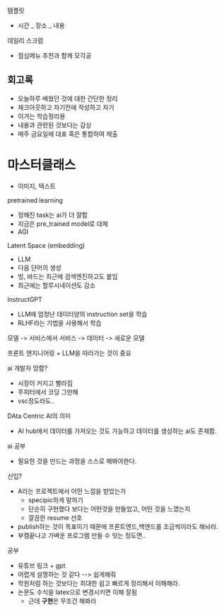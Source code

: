
템플릿
- 시간 _ 장소 _ 내용

데일리 스크럼
- 점심메뉴 추천과 함께 모각공



## 회고록
- 오늘하루 배웠던 것에 대한 간단한 정리
- 체크아웃하고 자기전에 작성하고 자기
- 이거는 학습정리용
- 내용과 관련된 것보다는 감상
- 매주 금요일에 대표 혹은 통합하여 제출


# 마스터클래스
- 이미지, 텍스트

pretrained learning
- 정해진 task는 ai가 더 잘함
- 지금은 pre_trained model로 대체
- AGI

Latent Space (embedding)
- LLM
- 다음 단어의 생성 
- 빙, 바드는 최근에 검색엔진하고도 붙임
- 최근에는 할루시네이션도 감소

InstructGPT
- LLM에 엄청난 데이터양의 instruction set을 학습
- RLHF라는 기법을 사용해서 학습

모델 -> 서비스에서 서비스 -> 데이터 -> 새로운 모델

프론트 엔지니어링 + LLM을 따라가는 것이 중요

ai 개발자 망함?
- 시장이 커지고 빨라짐
- 주피터에서 코딩 그만해
- vsc정도라도..


DAta Centric AI의 의미
- AI hub에서 데이터를 가져오는 것도 가능하고
데이터를 생성하는 ai도 존재함.

ai 공부
- 필요한 것을 만드는 과정을 스스로 해봐야한다.

신입?
- A라는 프로젝트에서 어떤 느낌을 받았는가
	- specipic하게 말하기
	- 단순히 구현했다 보다는 어떤것을 만들었고, 어떤 것을 느꼈는지
	- 깔끔한 resume 선호
- publish하는 것이 목표이기 때문에 프론트엔드,백엔드를 조금씩이라도 해놔라.
- 부캠끝나고 가벼운 프로그램 만들 수 잇는 정도면..


공부 
- 유튜브 링크 +  gpt 
- 어렵게 설명하는 것 같다 --> 쉽게해줘
- 학원처럼 하는 것보다는 최대한 쉽고 빠르게 정리해서 이해해라.
- 논문도 수식을 latex으로 변경시키면 이해 잘됨
	- 근데 **구현**은 무조건 해봐라


